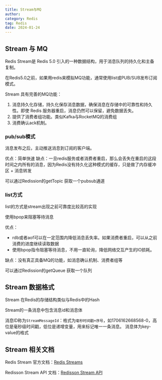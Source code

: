 ```yaml
---
title: Stream与MQ
author:
category: Redis
tag: Redis
date: 2024-01-24
---
```


## Stream 与 MQ

Redis Stream是 Redis 5.0 引入的一种数据结构，用于消息队列的持久化和主备复制。

在Redis5.0之前，如果用redis来模拟MQ功能，通常使用list或PUB/SUB发布订阅模式。

Stream 具有完善的MQ功能：

1. 消息持久化存储，持久化保存消息数据，确保消息在存储中的可靠性和持久性。即使 Redis
   服务器重启，消息仍然可以保留，避免数据丢失。
2. 提供了消费者组功能。类似Kafka与RocketMQ的消费组
3. 消费确认ack机制。

### pub/sub模式

消息发布之后，主动推送消息到订阅的客户端。

优点：简单快速
缺点：一旦redis服务或者消费者重启，那么会丢失在重启的这段时间之内所有的消息，因为Redis没有持久化这种模式的缓存，只是做了内存缓冲区 +
消息转发

可以通过Redission的getTopic 获取一个pubsub通道

### list方式

list的方式是stream出现之前可靠度比较高的实现

使用bpop来阻塞等待消息

优点：

- rdb或者aof可以在一定范围内降低消息丢失率。如果消费者重启，可以从之前消费的进度继续读取数据
- 使用bpop指令阻塞等待消息，不用一直轮询，降低网络交互产生的IO损耗。

缺点：没有真正具备MQ的功能，如消息确认机制、消费者组等

可以通过Redission的getQueue 获取一个队列

## Stream 数据格式

Stream 在Redis的存储结构类似与Redis中的Hash

Stream的一条消息中包含消息id和消息体

消息ID称为`StreamMessageId`：格式为`毫秒时间戳+序号`，如1706162668568-0，高位是毫秒级时间戳，低位是递增变量，用来标记唯一一条消息。
消息体为key-value的格式

## Stream 相关文档

Redis Stream 官方文档：[Redis Streams](https://redis.io/docs/data-types/streams/)

Redisson Stream API
文档：[Redisson Stream API](https://github.com/redisson/redisson/wiki/7.-distributed-collections/#720-stream)